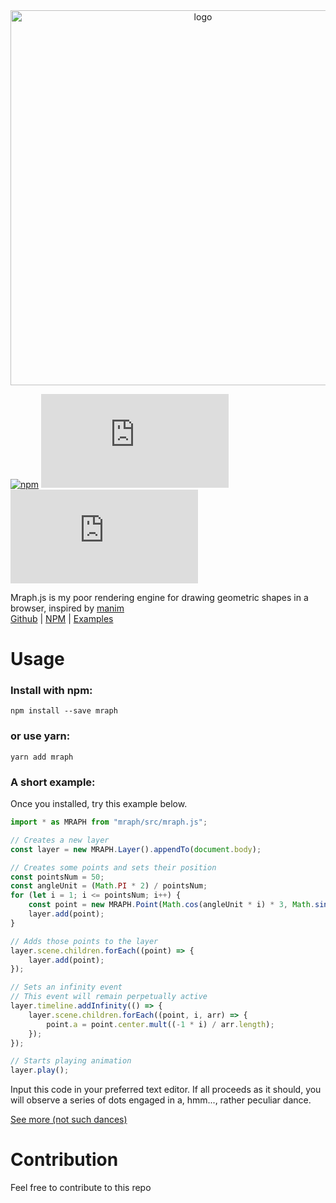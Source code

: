 <div align="center">
    <image src='https://seiyacooper.github.io/Mraph.js/Mraph_logo.png' width="600px" alt='logo'></image>
</div>

[![npm](https://img.shields.io/npm/v/mraph)](https://www.npmjs.com/package/mraph)
[![GitHub](https://img.shields.io/github/license/SeiyaCooper/Mraph.js)](https://github.com/SeiyaCooper/Mraph.js/blob/main/LICENSE)
[![last commit](https://img.shields.io/github/last-commit/SeiyaCooper/Mraph.js)](https://github.com/SeiyaCooper/Mraph.js/commits/main)

Mraph.js is my poor rendering engine for drawing geometric shapes in a browser, inspired by [manim](https://github.com/3b1b/manim)   
[Github](https://github.com/SeiyaCooper/Mraph.js) |
[NPM](https://www.npmjs.com/package/mraph) |
[Examples](https://seiyacooper.github.io/Mraph.js/gallery)

# Usage

### Install with npm:

```shell
npm install --save mraph
```

### or use yarn:

```shell
yarn add mraph
```

### A short example:

Once you installed, try this example below.

```js
import * as MRAPH from "mraph/src/mraph.js";

// Creates a new layer
const layer = new MRAPH.Layer().appendTo(document.body);

// Creates some points and sets their position
const pointsNum = 50;
const angleUnit = (Math.PI * 2) / pointsNum;
for (let i = 1; i <= pointsNum; i++) {
    const point = new MRAPH.Point(Math.cos(angleUnit * i) * 3, Math.sin(angleUnit * i) * 3);
    layer.add(point);
}

// Adds those points to the layer
layer.scene.children.forEach((point) => {
    layer.add(point);
});

// Sets an infinity event
// This event will remain perpetually active
layer.timeline.addInfinity(() => {
    layer.scene.children.forEach((point, i, arr) => {
        point.a = point.center.mult((-1 * i) / arr.length);
    });
});

// Starts playing animation
layer.play();
```

Input this code in your preferred text editor.
If all proceeds as it should, you will observe a series of dots engaged in a, hmm..., rather peculiar dance.

[See more (not such dances)](/Mraph.js/gallery)

# Contribution

Feel free to contribute to this repo
